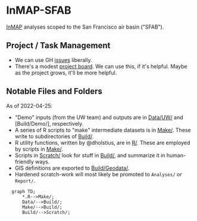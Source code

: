 # InMAP-SFAB

[InMAP](https://inmap.run) analyses scoped to the San Francisco air basin ("SFAB").

## Project / Task Management

- We can use GH [issues] liberally.
- There's a modest [project board][project]. We can use this, if it's helpful. Maybe as the project grows, it'll be more helpful.

## Notable Files and Folders

As of 2022-04-25:

- "Demo" inputs (from the UW team) and outputs are in [Data/UW/] and [Build/Demo/], respectively.
- A series of R scripts to "make" intermediate datasets is in [Make/]. These write to subdirectories of [Build/]. 
- R utility functions, written by @dholstius, are in [R/]. These are employed by scripts in [Make/].
- Scripts in [Scratch/] look for stuff in [Build/], and summarize it in human-friendly ways.
- GIS definitions are exported to [Build/Geodata/].
- Hardened scratch-work will most likely be promoted to `Analyses/` or `Report/`.

```mermaid
  graph TD;
      *.R-->Make/;
      Data/-->Build/;
      Make/-->Build/;
      Build/-->Scratch/;
```

[issues]: https://github.com/BAAQMD/InMAP-SFAB/issues
[project]: https://github.com/orgs/BAAQMD/projects/7/views/4
[Data/UW/]: ../../tree/master/Data/UW
[Build/]: ../../tree/master/Build
[Build/Geodata/]: ../../tree/master/Build/Geodata
[R/]: ../../tree/master/R
[Make/]: ../../tree/master/Make
[Scratch/]: ../../tree/master/Scratch
